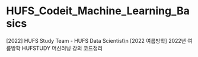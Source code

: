 # HUFS_Codeit_Machine_Learning_Basics
[2022] HUFS Study Team - HUFS Data Scientist\n
[2022 여름방학] 2022년 여름방학 HUFSTUDY 머신러닝 강의 코드정리
